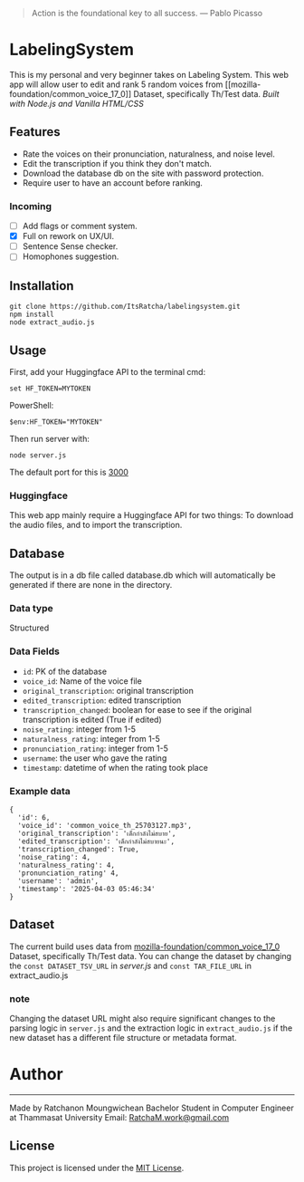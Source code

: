 > Action is the foundational key to all success.
> — Pablo Picasso
# LabelingSystem
This is my personal and very beginner takes on Labeling System. This web app will allow user to edit and rank 5 random voices from [[mozilla-foundation/common_voice_17_0]] Dataset, specifically Th/Test data.
*Built with Node.js and Vanilla HTML/CSS*

## Features
- Rate the voices on their pronunciation, naturalness, and noise level.
- Edit the transcription if you think they don't match.
- Download the database db on the site with password protection.
- Require user to have an account before ranking.
### Incoming
- [ ] Add flags or comment system.
- [x] Full on rework on UX/UI.
- [ ] Sentence Sense checker.
- [ ] Homophones suggestion.

## Installation
```
git clone https://github.com/ItsRatcha/labelingsystem.git
npm install
node extract_audio.js
```

## Usage
First, add your Huggingface API to the terminal
cmd:
```
set HF_TOKEN=MYTOKEN
```
PowerShell:
```
$env:HF_TOKEN="MYTOKEN"
```
Then run server with:
```
node server.js
```
The default port for this is [3000](http://localhost:3000)
### Huggingface
This web app mainly require a Huggingface API for two things: To download the audio files, and to import the transcription.

## Database
The output is in a db file called database.db which will automatically be generated if there are none in the directory.
### Data type
Structured
### Data Fields
- `id`: PK of the database
- `voice_id`: Name of the voice file
- `original_transcription`: original transcription
- `edited_transcription`: edited transcription
- `transcription_changed`: boolean for ease to see if the original transcription is edited (True if edited)
- `noise_rating`: integer from 1-5
- `naturalness_rating`: integer from 1-5
- `pronunciation_rating`: integer from 1-5
- `username`: the user who gave the rating
- `timestamp`: datetime of when the rating took place
### Example data
```
{
  'id': 6,
  'voice_id': 'common_voice_th_25703127.mp3',
  'original_transcription': 'เด็กกำลังไม่สบาย',
  'edited_transcription': 'เด็กกำลังไม่สบายนะ',
  'transcription_changed': True,
  'noise_rating': 4,
  'naturalness_rating': 4,
  'pronunciation_rating' 4,
  'username': 'admin',
  'timestamp': '2025-04-03 05:46:34'
}
```

## Dataset
The current build uses data from [mozilla-foundation/common_voice_17_0](https://huggingface.co/datasets/mozilla-foundation/common_voice_17_0)
 Dataset, specifically Th/Test data. You can change the dataset by changing the `const DATASET_TSV_URL` in *server.js* and `const TAR_FILE_URL` in extract_audio.js

### note
Changing the dataset URL might also require significant changes to the parsing logic in `server.js` and the extraction logic in `extract_audio.js` if the new dataset has a different file structure or metadata format.

# Author
---
Made by Ratchanon Moungwichean
Bachelor Student in Computer Engineer at Thammasat University
Email: RatchaM.work@gmail.com

## License
This project is licensed under the [MIT License](LICENSE).
